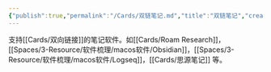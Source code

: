 ```yaml
---
{"publish":true,"permalink":"/Cards/双链笔记.md","title":"双链笔记","created":"2022-06-09","modified":"2023-03-14","published":"2025-07-09T18:12:37.335+08:00","cssclasses":""}
---
```



支持[[Cards/双向链接]]的笔记软件。如[[Cards/Roam Research]]，[[Spaces/3-Resource/软件梳理/macos软件/Obsidian]]，[[Spaces/3-Resource/软件梳理/macos软件/Logseq]]，[[Cards/思源笔记]] 等。